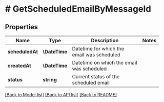 # # GetScheduledEmailByMessageId

## Properties

Name | Type | Description | Notes
------------ | ------------- | ------------- | -------------
**scheduledAt** | **\DateTime** | Datetime for which the email was scheduled |
**createdAt** | **\DateTime** | Datetime on which the email was scheduled |
**status** | **string** | Current status of the scheduled email |

[[Back to Model list]](../../README.md#models) [[Back to API list]](../../README.md#endpoints) [[Back to README]](../../README.md)
